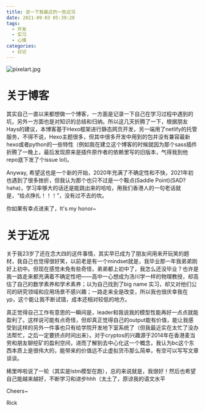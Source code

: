 ```yaml
---
title: 说一下我最近的一些近况
date: 2021-09-03 05:39:28
tags: 
  - 开发
  - 实习
  - 心情
categories:
  - 日记
---
```


![pixelart.jpg](https://wallpaperaccess.com/full/869.jpg)

#  关于博客

其实自己一直以来都想做一个博客，一方面是记录一下自己在学习过程中遇到的坑，另外一方面也是对知识的总结和归纳。所以这几天折腾了一下，根据朋友Hays的建议，本博客基于Hexo框架进行静态网页开发，另一端用了netlify的托管服务，不得不说，Hexo主题很多，但其中很多开发中用到的包并没有兼容最新hexo或者python的一些特性（例如我在建立这个博客的时候就因为那个sass插件折腾了一晚上，最后发现原来是插件原作者的依赖里写的旧版本，气得我到他repo底下发了个issue lol)。

Anyway, 希望这也是一个新的开始，2020年充满了不确定性和不快，2021年初也遇到了很多挫折，但我认为那个也只不过是一个鞍点(Saddle Point)(SAD?haha)，学习率够大的话还是能跳出来的哈哈，用我们香港人的一句老话就是，“给点挣扎！！！”，没有过不去的坎。

你如果有幸点进来了，It's my honor~

# 关于近况

关于我23岁了还在念大四的这件事情，其实早已成为了朋友间用来开玩笑的题材，我自己也觉得很好笑，以前老是有一个mindset就是，我毕业那一年我弟弟刚好上初中。但现在感觉未免有些奇怪，弟弟都上初中了，我怎么还没毕业？也许是我一路走来都充满着不确定性吧——高中一心想成为汤川学一样的物理教授，却高估了自己的数学素养和学术素养；以为自己找到了big name 实习，却又对他们公司的研究领域和应用场景不感兴趣；一路走来全是改变，所以我也很庆幸我在yp，这个能让我不断试错，成本还相对较低的地方。

真正觉得自己工作有意思的一瞬间是，leader和我说我的模型性能再好一点点就能盈利了。这样说可能有点奇怪，但却真正觉得自己的output能有价值，能让我感受到这样的另外一件事也只有给学院开发地下室系统了（但我最近实在太忙了没办法帮忙，之后一定要挤点时间出来）。对于cryptos的兴趣源于2014年在香港麦当劳和朋友聊挖矿的盈利空间，进而了解到去中心化这一个概念，我认为bc这个东西本质上是很伟大的，能带来的价值远不止虚拟货币那么简单，有空可以写写文章谈谈。

稀里哗啦说了一轮（其实是lstm模型在跑），总的来说就是，我很好！然后也希望自己能越来越好，不断学习和进步hhh（太土了，原谅我的语文水平

Cheers~

Rick

